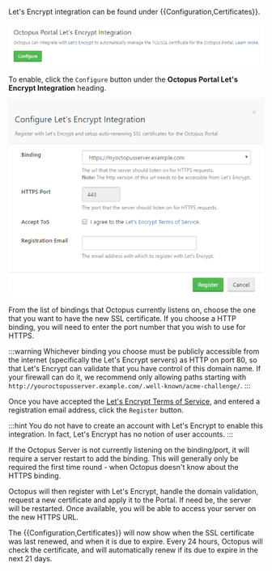 Let's Encrypt integration can be found under {{Configuration,Certificates}}.

![](/docs/administration/lets-encrypt.png "width=758")

To enable, click the `Configure` button under the **Octopus Portal Let's Encrypt Integration** heading.

![](/docs/administration/lets-encrypt-dialog.png "width=614")

From the list of bindings that Octopus currently listens on, choose the one that you want to have the new SSL certificate. If you choose a HTTP binding, you will need to enter the port number that you wish to use for HTTPS.

:::warning
Whichever binding you choose must be publicly accessible from the internet (specifically the Let's Encrypt servers) as HTTP on port 80, so that Let's Encrypt can validate that you have control of this domain name. If your firewall can do it, we recommend only allowing paths starting with `http://youroctopusserver.example.com/.well-known/acme-challenge/`.
:::

Once you have accepted the [Let's Encrypt Terms of Service](https://g.octopushq.com/LetsEncryptTermsOfService), and entered a registration email address, click the `Register` button.

:::hint
You do not have to create an account with Let's Encrypt to enable this integration. In fact, Let's Encrypt has no notion of user accounts.
:::

If the Octopus Server is not currently listening on the binding/port, it will require a server restart to add the binding. This will generally only be required the first time round - when Octopus doesn't know about the HTTPS binding.

Octopus will then register with Let's Encrypt, handle the domain validation, request a new certificate and apply it to the Portal. If need be, the server will be restarted. Once available, you will be able to access your server on the new HTTPS URL.

The {{Configuration,Certificates}} will now show when the SSL certificate was last renewed, and when it is due to expire. Every 24 hours, Octopus will check the certificate, and will automatically renew if its due to expire in the next 21 days.
